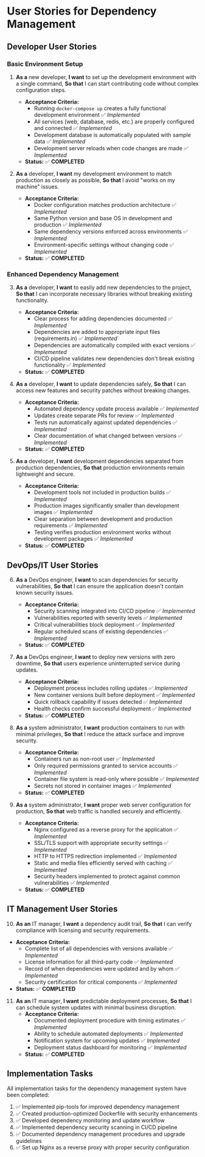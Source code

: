 # User Stories for Dependency Management

## Developer User Stories

### Basic Environment Setup

1. **As a** new developer,
   **I want** to set up the development environment with a single command,
   **So that** I can start contributing code without complex configuration steps.
   - **Acceptance Criteria:**
     - Running `docker-compose up` creates a fully functional development environment ✅ *Implemented*
     - All services (web, database, redis, etc.) are properly configured and connected ✅ *Implemented*
     - Development database is automatically populated with sample data ✅ *Implemented*
     - Development server reloads when code changes are made ✅ *Implemented*
   - **Status:** ✅ **COMPLETED**

2. **As a** developer,
   **I want** my development environment to match production as closely as possible,
   **So that** I avoid "works on my machine" issues.
   - **Acceptance Criteria:**
     - Docker configuration matches production architecture ✅ *Implemented*
     - Same Python version and base OS in development and production ✅ *Implemented*
     - Same dependency versions enforced across environments ✅ *Implemented*
     - Environment-specific settings without changing code ✅ *Implemented*
   - **Status:** ✅ **COMPLETED**

### Enhanced Dependency Management

3. **As a** developer,
   **I want** to easily add new dependencies to the project,
   **So that** I can incorporate necessary libraries without breaking existing functionality.
   - **Acceptance Criteria:**
     - Clear process for adding dependencies documented ✅ *Implemented*
     - Dependencies are added to appropriate input files (requirements.in) ✅ *Implemented*
     - Dependencies are automatically compiled with exact versions ✅ *Implemented*
     - CI/CD pipeline validates new dependencies don't break existing functionality ✅ *Implemented*
   - **Status:** ✅ **COMPLETED**

4. **As a** developer,
   **I want** to update dependencies safely,
   **So that** I can access new features and security patches without breaking changes.
   - **Acceptance Criteria:**
     - Automated dependency update process available ✅ *Implemented*
     - Updates create separate PRs for review ✅ *Implemented*
     - Tests run automatically against updated dependencies ✅ *Implemented*
     - Clear documentation of what changed between versions ✅ *Implemented*
   - **Status:** ✅ **COMPLETED**

5. **As a** developer,
   **I want** development dependencies separated from production dependencies,
   **So that** production environments remain lightweight and secure.
   - **Acceptance Criteria:**
     - Development tools not included in production builds ✅ *Implemented*
     - Production images significantly smaller than development images ✅ *Implemented*
     - Clear separation between development and production requirements ✅ *Implemented*
     - Testing verifies production environment works without development packages ✅ *Implemented*
   - **Status:** ✅ **COMPLETED**

## DevOps/IT User Stories

6. **As a** DevOps engineer,
   **I want** to scan dependencies for security vulnerabilities,
   **So that** I can ensure the application doesn't contain known security issues.
   - **Acceptance Criteria:**
     - Security scanning integrated into CI/CD pipeline ✅ *Implemented*
     - Vulnerabilities reported with severity levels ✅ *Implemented*
     - Critical vulnerabilities block deployment ✅ *Implemented*
     - Regular scheduled scans of existing dependencies ✅ *Implemented*
   - **Status:** ✅ **COMPLETED**

7. **As a** DevOps engineer,
   **I want** to deploy new versions with zero downtime,
   **So that** users experience uninterrupted service during updates.
   - **Acceptance Criteria:**
     - Deployment process includes rolling updates ✅ *Implemented*
     - New container versions built before deployment ✅ *Implemented*
     - Quick rollback capability if issues detected ✅ *Implemented*
     - Health checks confirm successful deployment ✅ *Implemented*
   - **Status:** ✅ **COMPLETED**

8. **As a** system administrator,
   **I want** production containers to run with minimal privileges,
   **So that** I reduce the attack surface and improve security.
   - **Acceptance Criteria:**
     - Containers run as non-root user ✅ *Implemented*
     - Only required permissions granted to service accounts ✅ *Implemented*
     - Container file system is read-only where possible ✅ *Implemented*
     - Secrets not stored in container images ✅ *Implemented*
   - **Status:** ✅ **COMPLETED**

9. **As a** system administrator,
   **I want** proper web server configuration for production,
   **So that** web traffic is handled securely and efficiently.
   - **Acceptance Criteria:**
     - Nginx configured as a reverse proxy for the application ✅ *Implemented*
     - SSL/TLS support with appropriate security settings ✅ *Implemented*
     - HTTP to HTTPS redirection implemented ✅ *Implemented*
     - Static and media files efficiently served with caching ✅ *Implemented*
     - Security headers implemented to protect against common vulnerabilities ✅ *Implemented*
   - **Status:** ✅ **COMPLETED**

## IT Management User Stories

10. **As an** IT manager,
   **I want** a dependency audit trail,
   **So that** I can verify compliance with licensing and security requirements.
   - **Acceptance Criteria:**
     - Complete list of all dependencies with versions available ✅ *Implemented*
     - License information for all third-party code ✅ *Implemented*
     - Record of when dependencies were updated and by whom ✅ *Implemented*
     - Security certification for critical components ✅ *Implemented*
   - **Status:** ✅ **COMPLETED**

11. **As an** IT manager,
    **I want** predictable deployment processes,
    **So that** I can schedule system updates with minimal business disruption.
    - **Acceptance Criteria:**
      - Documented deployment procedure with timing estimates ✅ *Implemented*
      - Ability to schedule automated deployments ✅ *Implemented*
      - Notification system for upcoming updates ✅ *Implemented*
      - Deployment status dashboard for monitoring ✅ *Implemented*
    - **Status:** ✅ **COMPLETED**

## Implementation Tasks

All implementation tasks for the dependency management system have been completed:

1. ✅ Implemented pip-tools for improved dependency management
2. ✅ Created production-optimized Dockerfile with security enhancements
3. ✅ Developed dependency monitoring and update workflow
4. ✅ Implemented dependency security scanning in CI/CD pipeline
5. ✅ Documented dependency management procedures and upgrade guidelines
6. ✅ Set up Nginx as a reverse proxy with proper security configuration 